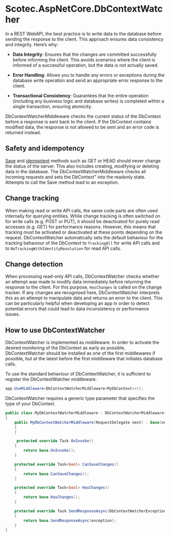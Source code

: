 # Scotec.AspNetCore.DbContextWatcher

In a REST WebAPI, the best practice is to write data to the database before sending the response to the client. This approach ensures data consistency and integrity. Here’s why:

- <b>Data Integrity</b>: Ensures that the changes are committed successfully before informing the client. This avoids scenarios where the client is informed of a successful operation, but the data is not actually saved.

- <b>Error Handling</b>: Allows you to handle any errors or exceptions during the database write operation and send an appropriate error response to the client.

- <b>Transactional Consistency</b>: Guarantees that the entire operation (including any business logic and database writes) is completed within a single transaction, ensuring atomicity.


DbContextWatcherMiddleware checks the current status of the DbContext before a response is sent back to the client. If the DbContext contains modified data, the response is not allowed to be sent and an error code is returned instead.


## Safety and idempotency
<a href="http://en.wikipedia.org/wiki/Hypertext_Transfer_Protocol#Safe_methods">Save</a> and <a href="http://en.wikipedia.org/wiki/Idempotence">idempotent</a> methods such as GET or HEAD should never change the status of the server. This also includes creating, modifying or deleting data in the database. The DbContextWatcherMiddleware checks all incoming requests and sets the DbContext" into the readonly state. Attempts to call the Save method lead to an exception.



## Change tracking
When making read or write API calls, the same code parts are often used internally for querying entities. While change tracking is often switched on for write calls (e.g. POST or PUT), it should be deactivated for purely read accesses (e.g. GET) for performance reasons.
However, this means that tracking must be activated or deactivated at these points depending on the request.
DbContextWatcher automatically sets the default behaviour for the tracking behaviour of the DbContext to ```TrackingAll``` for write API calls and to ```NoTrackingWithIdentityResolution``` for read API calls.


## Change detection
When processing read-only API calls, DbContextWatcher checks whether an attempt was made to modify data immediately before returning the response to the client. For this purpose, ```HasChanges``` is called on the change tracker. If any changes are recognised here, DbContextWatcher interprets this as an attempt to manipulate data and returns an error to the client. This can be particularly helpful when developing an app in order to detect potential errors that could lead to data inconsistency or performance issues.

## How to use DbContextWatcher
DbContextWatcher is implemented as middleware. In order to activate the desired monitoring of the DbContext as early as possible, DbContextWatcher should be installed as one of the first middlewares if possible, but at the latest before the first middleware that initiates database calls.

To use the standard behaviour of DbContextWatcher, it is sufficient to register the DbContextWatcher middleware.

``` csharp
app.UseMiddleware<DbContextWatcherMiddleware<MyDbContext>>();
```
DbContextWatcher requires a generic type parameter that specifies the type of your DbContext.



``` csharp
public class MyDbContextWatcherMiddleware : DbContextWatcherMiddleware<MyDbContext>
{
    public MyDbContextWatcherMiddleware(RequestDelegate next) : base(next)
    {
    }

     protected override Task OnInvoke()
    {
        return base.OnInvoke();
    }

    protected override Task<bool> CanSaveChanges()
    {
        return base.CanSaveChanges();
    }

    protected override Task<bool> HasChanges()
    {
        return base.HasChanges();
    }

    protected override Task SendResponseAsync(DbContextWatcherException exception)
    {
        return base.SendResponseAsync(exception);
    }
}
```

